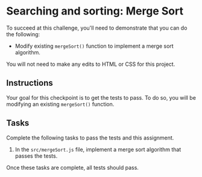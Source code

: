 # Searching and sorting: Merge Sort

To succeed at this challenge, you'll need to demonstrate that you can do the following:

- Modify existing `mergeSort()` function to implement a merge sort algorithm.

You will not need to make any edits to HTML or CSS for this project.

## Instructions

Your goal for this checkpoint is to get the tests to pass.
To do so, you will be modifying an existing `mergeSort()` function.

## Tasks

Complete the following tasks to pass the tests and this assignment.

1. In the `src/mergeSort.js` file, implement a merge sort algorithm that passes the tests.

Once these tasks are complete, all tests should pass.
